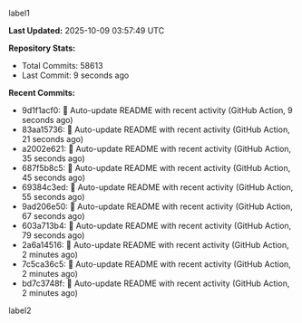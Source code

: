 
label1 
<!-- ACTIVITY_START -->
**Last Updated:** 2025-10-09 03:57:49 UTC

**Repository Stats:**
- Total Commits: 58613
- Last Commit: 9 seconds ago

**Recent Commits:**
- 9d1f1acf0: 🤖 Auto-update README with recent activity (GitHub Action, 9 seconds ago)
- 83aa15736: 🤖 Auto-update README with recent activity (GitHub Action, 21 seconds ago)
- a2002e621: 🤖 Auto-update README with recent activity (GitHub Action, 35 seconds ago)
- 687f5b8c5: 🤖 Auto-update README with recent activity (GitHub Action, 45 seconds ago)
- 69384c3ed: 🤖 Auto-update README with recent activity (GitHub Action, 55 seconds ago)
- 9ad206e50: 🤖 Auto-update README with recent activity (GitHub Action, 67 seconds ago)
- 603a713b4: 🤖 Auto-update README with recent activity (GitHub Action, 79 seconds ago)
- 2a6a14516: 🤖 Auto-update README with recent activity (GitHub Action, 2 minutes ago)
- 7c5ca36c5: 🤖 Auto-update README with recent activity (GitHub Action, 2 minutes ago)
- bd7c3748f: 🤖 Auto-update README with recent activity (GitHub Action, 2 minutes ago)
<!-- ACTIVITY_END -->

label2
